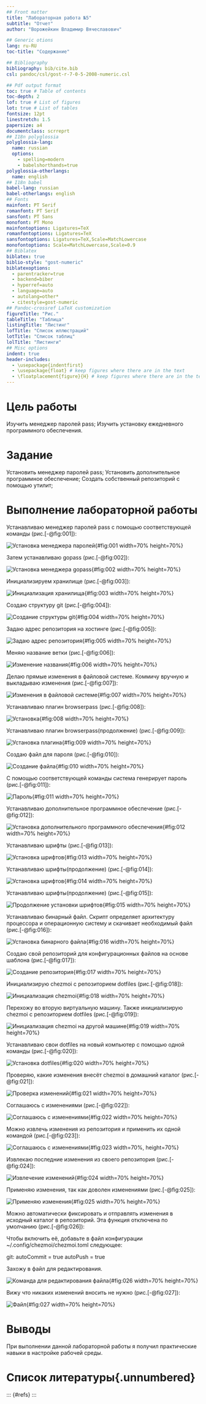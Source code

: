 ```yaml
---
## Front matter
title: "Лабораторная работа №5"
subtitle: "Отчет"
author: "Ворожейкин Владимир Вячеславович"

## Generic otions
lang: ru-RU
toc-title: "Содержание"

## Bibliography
bibliography: bib/cite.bib
csl: pandoc/csl/gost-r-7-0-5-2008-numeric.csl

## Pdf output format
toc: true # Table of contents
toc-depth: 2
lof: true # List of figures
lot: true # List of tables
fontsize: 12pt
linestretch: 1.5
papersize: a4
documentclass: scrreprt
## I18n polyglossia
polyglossia-lang:
  name: russian
  options:
	- spelling=modern
	- babelshorthands=true
polyglossia-otherlangs:
  name: english
## I18n babel
babel-lang: russian
babel-otherlangs: english
## Fonts
mainfont: PT Serif
romanfont: PT Serif
sansfont: PT Sans
monofont: PT Mono
mainfontoptions: Ligatures=TeX
romanfontoptions: Ligatures=TeX
sansfontoptions: Ligatures=TeX,Scale=MatchLowercase
monofontoptions: Scale=MatchLowercase,Scale=0.9
## Biblatex
biblatex: true
biblio-style: "gost-numeric"
biblatexoptions:
  - parentracker=true
  - backend=biber
  - hyperref=auto
  - language=auto
  - autolang=other*
  - citestyle=gost-numeric
## Pandoc-crossref LaTeX customization
figureTitle: "Рис."
tableTitle: "Таблица"
listingTitle: "Листинг"
lofTitle: "Список иллюстраций"
lotTitle: "Список таблиц"
lolTitle: "Листинги"
## Misc options
indent: true
header-includes:
  - \usepackage{indentfirst}
  - \usepackage{float} # keep figures where there are in the text
  - \floatplacement{figure}{H} # keep figures where there are in the text
---
```


# Цель работы

Изучить менеджер паролей pass; 
Изучить установку ежедневного программного обеспечения.

# Задание

Установить менеджер паролей pass;
Установить дополнительное программное обеспечение;
Создать собственный репозиторий с помощью утилит;

# Выполнение лабораторной работы

Устанавливаю менеджер паролей pass с помощью соответствующей команды (рис.[-@fig:001]):

![Установка менеджера паролей](image/1.jpg){#fig:001 width=70% height=70%}

Затем устанавливаю gopass (рис.[-@fig:002]):

![Установка менеджера gopass](image/2.jpg){#fig:002 width=70% height=70%}

Инициализируем хранилище (рис.[-@fig:003]):

![Инициализация хранилища](image/3.jpg){#fig:003 width=70% height=70%}

Создаю структуру git (рис.[-@fig:004]):

![Создание структуры git](image/4.jpg){#fig:004 width=70% height=70%}

Задаю адрес репозитория на хостинге (рис.[-@fig:005]):

![Задаю адрес репозитория](image/5.jpg){#fig:005 width=70% height=70%}

Меняю название ветки (рис.[-@fig:006]):

![Изменение названия](image/6.jpg){#fig:006 width=70% height=70%}

Делаю прямые изменения в файловой системе. Коммичу вручную и выкладываю изменения (рис.[-@fig:007]):

![Изменения в файловой системе](image/7.jpg){#fig:007 width=70% height=70%}

Устанавливаю плагин browserpass (рис.[-@fig:008]):

![Установка](image/8.jpg){#fig:008 width=70% height=70%}

Устанавливаю плагин browserpass(продолжение) (рис.[-@fig:009]):

![Установка плагина](image/9.jpg){#fig:009 width=70% height=70%}

Создаю файл для пароля (рис.[-@fig:010]):

![Создание файла](image/10.jpg){#fig:010 width=70% height=70%}

С помощью соответствующей команды система генерирует пароль (рис.[-@fig:011]):

![Пароль](image/11.jpg){#fig:011 width=70% height=70%}

Устанавливаю дополнительное программное обеспечение (рис.[-@fig:012]):

![Установка дополнительного программного обеспечения](image/12.jpg){#fig:012 width=70% height=70%}

Устанавливаю шрифты (рис.[-@fig:013]):

![Установка шрифтов](image/13.jpg){#fig:013 width=70% height=70%}

Устанавливаю шрифты(продолжение) (рис.[-@fig:014]):

![Установка шрифтов](image/14.jpg){#fig:014 width=70% height=70%}

Устанавливаю шрифты(продолжение) (рис.[-@fig:015]):

![Продолжение установки шрифтов](image/15.jpg){#fig:015 width=70% height=70%}

Устанавливаю бинарный файл. Скрипт определяет архитектуру процессора и операционную систему и скачивает необходимый файл (рис.[-@fig:016]):

![Установка бинарного файла](image/16.jpg){#fig:016 width=70% height=70%}

Создаю свой репозиторий для конфигурационных файлов на основе шаблона (рис.[-@fig:017]):

![Создание репозитория](image/17.jpg){#fig:017 width=70% height=70%}

Инициализирую chezmoi с репозиторием dotfiles (рис.[-@fig:018]):

![Инициализация chezmoi](image/18.jpg){#fig:018 width=70% height=70%}

Перехожу во вторую виртуальную машину. Также инициализирую chezmoi с репозиторием dotfiles (рис.[-@fig:019]):

![Инициализация chezmoi на другой машине](image/19.jpg){#fig:019 width=70% height=70%}

Устанавливаю свои dotfiles на новый компьютер с помощью одной команды (рис.[-@fig:020]):

![Установка dotfiles](image/20.jpg){#fig:020 width=70% height=70%}

Проверяю, какие изменения внесёт chezmoi в домашний каталог (рис.[-@fig:021]):

![Проверка изменений](image/21.jpg){#fig:021 width=70% height=70%}

Соглашаюсь с изменениями (рис.[-@fig:022]):

![Соглашаюсь с изменениями](image/22.jpg){#fig:022 width=70% height=70%}

Можно извлечь изменения из репозитория и применить их одной командой (рис.[-@fig:023]):

![Соглашаюсь с изменениями](image/23.jpg){#fig:023 width=70%, height=70%}

Извлекаю последние изменения из своего репозитория (рис.[-@fig:024]):

![Извлечение изменений](image/24.jpg){#fig:024 width=70% height=70%}

Применяю изменения, так как доволен изменениями (рис.[-@fig:025]):

![Применяю изменения](image/25.jpg){#fig:025 width=70% height=70%}

Можно автоматически фиксировать и отправлять изменения в исходный каталог в репозиторий.
Эта функция отключена по умолчанию (рис.[-@fig:026]):

Чтобы включить её, добавьте в файл конфигурации ~/.config/chezmoi/chezmoi.toml следующее:

git:
    autoCommit = true
    autoPush = true
    
Захожу в файл для редактирования.

![Команда для редактирования файла](image/26.png){#fig:026 width=70% height=70%}

Вижу что никаких изменений вносить не нужно (рис.[-@fig:027]):

![Файл](image/27.jpg){#fig:027 width=70% height=70%}

# Выводы

При выполнении данной лабораторной работы я получил практические навыки
 в настройке рабочей среды.
# Список литературы{.unnumbered}

::: {#refs}
:::
